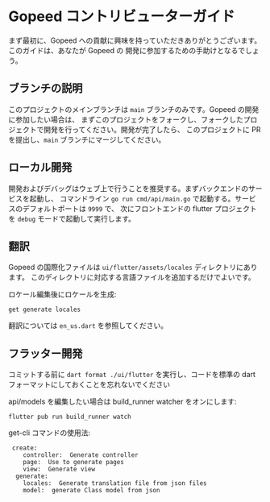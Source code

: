 # Gopeed コントリビューターガイド

まず最初に、Gopeed への貢献に興味を持っていただきありがとうございます。このガイドは、あなたが Gopeed の
開発に参加するための手助けとなるでしょう。

## ブランチの説明

このプロジェクトのメインブランチは `main` ブランチのみです。Gopeed の開発に参加したい場合は、
まずこのプロジェクトをフォークし、フォークしたプロジェクトで開発を行ってください。開発が完了したら、
このプロジェクトに PR を提出し、`main` ブランチにマージしてください。

## ローカル開発

開発およびデバッグはウェブ上で行うことを推奨する。まずバックエンドのサービスを起動し、
コマンドライン `go run cmd/api/main.go` で起動する。サービスのデフォルトポートは `9999` で、
次にフロントエンドの flutter プロジェクトを `debug` モードで起動して実行します。

## 翻訳

Gopeed の国際化ファイルは `ui/flutter/assets/locales` ディレクトリにあります。
このディレクトリに対応する言語ファイルを追加するだけでよいです。


ロケール編集後にロケールを生成:


```
get generate locales
```

翻訳については `en_us.dart` を参照してください。

## フラッター開発

コミットする前に `dart format ./ui/flutter` を実行し、コードを標準の dart フォーマットにしておくことを忘れないでください

api/models を編集したい場合は build_runner watcher をオンにします:

```
flutter pub run build_runner watch
```


get-cli コマンドの使用法:

```
 create:
    controller:  Generate controller
    page:  Use to generate pages
    view:  Generate view
  generate:
    locales:  Generate translation file from json files
    model:  generate Class model from json
```
